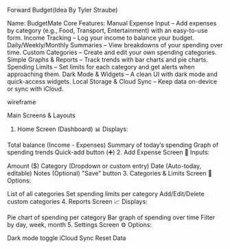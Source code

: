 Forward Budget(Idea By Tyler Straube)

Name: BudgetMate
Core Features:
Manual Expense Input – Add expenses by category (e.g., Food, Transport, Entertainment) with an easy-to-use form.
Income Tracking – Log your income to balance your budget.
Daily/Weekly/Monthly Summaries – View breakdowns of your spending over time.
Custom Categories – Create and edit your own spending categories.
Simple Graphs & Reports – Track trends with bar charts and pie charts.
Spending Limits – Set limits for each category and get alerts when approaching them.
Dark Mode & Widgets – A clean UI with dark mode and quick-access widgets.
Local Storage & Cloud Sync – Keep data on-device or sync with iCloud.




wireframe

Main Screens & Layouts
1. Home Screen (Dashboard)
📊 Displays:

Total balance (Income - Expenses)
Summary of today’s spending
Graph of spending trends
Quick-add button (➕)
2. Add Expense Screen
📝 Inputs:

Amount ($)
Category (Dropdown or custom entry)
Date (Auto-today, editable)
Notes (Optional)
"Save" button
3. Categories & Limits Screen
📂 Options:

List of all categories
Set spending limits per category
Add/Edit/Delete custom categories
4. Reports Screen
📈 Displays:

Pie chart of spending per category
Bar graph of spending over time
Filter by day, week, month
5. Settings Screen
⚙️ Options:

Dark mode toggle
iCloud Sync
Reset Data



